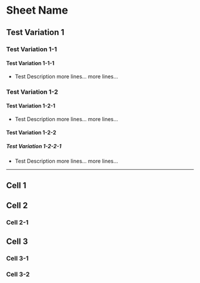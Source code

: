 # Sheet Name
## Test Variation 1
### Test Variation 1-1
#### Test Variation 1-1-1
* Test Description
  more lines...
  more lines...
### Test Variation 1-2
#### Test Variation 1-2-1
* Test Description
  more lines...
  more lines...
#### Test Variation 1-2-2
##### Test Variation 1-2-2-1
* Test Description
  more lines...
  more lines...
---
## Cell 1
## Cell 2
### Cell 2-1
## Cell 3
### Cell 3-1
### Cell 3-2
